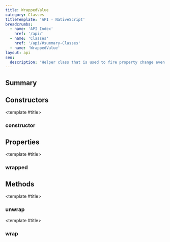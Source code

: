 ```yaml
---
title: WrappedValue
category: Classes
titleTemplate: 'API - NativeScript'
breadcrumbs: 
  - name: 'API Index'
    href: '/api/'
  - name: 'Classes'
    href: '/api/#summary-Classes'
  - name: 'WrappedValue'
layout: api
seo:
  description: "Helper class that is used to fire property change even when real object is the same.\nBy default property change will not be fired for a same object.\nBy wrapping object into a WrappedValue instance `same object restriction` will be passed."
---
```


<!-- This page is auto generated, do not edit manually. -->
<!-- Run "yarn generate:api-docs" to regenerate -->

<script setup lang="ts">
  import { provide } from "vue";
  import API_DATA from "./WrappedValue.data.json";
  
  provide('API_DATA', API_DATA);
</script>

<APIRefHierarchy v-once />

<APIRefComment commentBase64="eyJibG9ja1RhZ3MiOltdLCJtb2RpZmllclRhZ3MiOnt9LCJzdW1tYXJ5IjpbeyJraW5kIjoidGV4dCIsInRleHQiOiJIZWxwZXIgY2xhc3MgdGhhdCBpcyB1c2VkIHRvIGZpcmUgcHJvcGVydHkgY2hhbmdlIGV2ZW4gd2hlbiByZWFsIG9iamVjdCBpcyB0aGUgc2FtZS5cbkJ5IGRlZmF1bHQgcHJvcGVydHkgY2hhbmdlIHdpbGwgbm90IGJlIGZpcmVkIGZvciBhIHNhbWUgb2JqZWN0LlxuQnkgd3JhcHBpbmcgb2JqZWN0IGludG8gYSBXcmFwcGVkVmFsdWUgaW5zdGFuY2UgIn0seyJraW5kIjoiY29kZSIsInRleHQiOiJgc2FtZSBvYmplY3QgcmVzdHJpY3Rpb25gIn0seyJraW5kIjoidGV4dCIsInRleHQiOiIgd2lsbCBiZSBwYXNzZWQuIn1dfQ==" v-once />

## <Heading ignore>Summary</Heading>

<APIRefSummary v-once />

## Constructors

<div class="">

<APIRef for="1551" v-once>

<template #title>

### constructor

</template>

</APIRef>

</div>

## Properties

<div class="">

<APIRef for="1554" v-once>

<template #title>

### wrapped

</template>

</APIRef>

</div>

## Methods

<div class="isStatic">

<APIRef for="1545" v-once>

<template #title>

### unwrap

</template>

</APIRef>

</div>

<div class="isStatic">

<APIRef for="1548" v-once>

<template #title>

### wrap

</template>

</APIRef>

</div>
